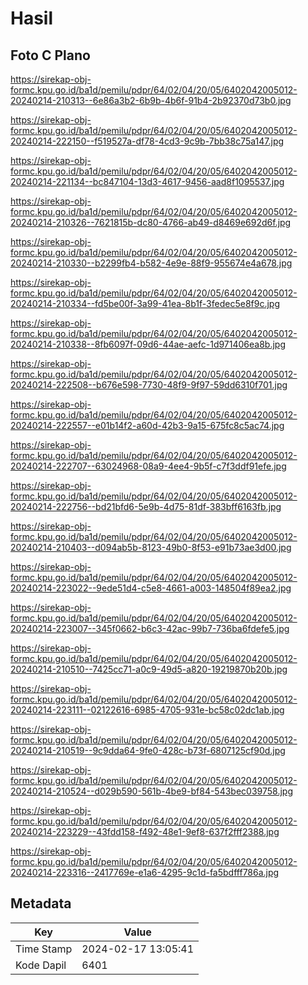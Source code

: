 # Hasil

## Foto C Plano

https://sirekap-obj-formc.kpu.go.id/ba1d/pemilu/pdpr/64/02/04/20/05/6402042005012-20240214-210313--6e86a3b2-6b9b-4b6f-91b4-2b92370d73b0.jpg

https://sirekap-obj-formc.kpu.go.id/ba1d/pemilu/pdpr/64/02/04/20/05/6402042005012-20240214-222150--f519527a-df78-4cd3-9c9b-7bb38c75a147.jpg

https://sirekap-obj-formc.kpu.go.id/ba1d/pemilu/pdpr/64/02/04/20/05/6402042005012-20240214-221134--bc847104-13d3-4617-9456-aad8f1095537.jpg

https://sirekap-obj-formc.kpu.go.id/ba1d/pemilu/pdpr/64/02/04/20/05/6402042005012-20240214-210326--7621815b-dc80-4766-ab49-d8469e692d6f.jpg

https://sirekap-obj-formc.kpu.go.id/ba1d/pemilu/pdpr/64/02/04/20/05/6402042005012-20240214-210330--b2299fb4-b582-4e9e-88f9-955674e4a678.jpg

https://sirekap-obj-formc.kpu.go.id/ba1d/pemilu/pdpr/64/02/04/20/05/6402042005012-20240214-210334--fd5be00f-3a99-41ea-8b1f-3fedec5e8f9c.jpg

https://sirekap-obj-formc.kpu.go.id/ba1d/pemilu/pdpr/64/02/04/20/05/6402042005012-20240214-210338--8fb6097f-09d6-44ae-aefc-1d971406ea8b.jpg

https://sirekap-obj-formc.kpu.go.id/ba1d/pemilu/pdpr/64/02/04/20/05/6402042005012-20240214-222508--b676e598-7730-48f9-9f97-59dd6310f701.jpg

https://sirekap-obj-formc.kpu.go.id/ba1d/pemilu/pdpr/64/02/04/20/05/6402042005012-20240214-222557--e01b14f2-a60d-42b3-9a15-675fc8c5ac74.jpg

https://sirekap-obj-formc.kpu.go.id/ba1d/pemilu/pdpr/64/02/04/20/05/6402042005012-20240214-222707--63024968-08a9-4ee4-9b5f-c7f3ddf91efe.jpg

https://sirekap-obj-formc.kpu.go.id/ba1d/pemilu/pdpr/64/02/04/20/05/6402042005012-20240214-222756--bd21bfd6-5e9b-4d75-81df-383bff6163fb.jpg

https://sirekap-obj-formc.kpu.go.id/ba1d/pemilu/pdpr/64/02/04/20/05/6402042005012-20240214-210403--d094ab5b-8123-49b0-8f53-e91b73ae3d00.jpg

https://sirekap-obj-formc.kpu.go.id/ba1d/pemilu/pdpr/64/02/04/20/05/6402042005012-20240214-223022--9ede51d4-c5e8-4661-a003-148504f89ea2.jpg

https://sirekap-obj-formc.kpu.go.id/ba1d/pemilu/pdpr/64/02/04/20/05/6402042005012-20240214-223007--345f0662-b6c3-42ac-99b7-736ba6fdefe5.jpg

https://sirekap-obj-formc.kpu.go.id/ba1d/pemilu/pdpr/64/02/04/20/05/6402042005012-20240214-210510--7425cc71-a0c9-49d5-a820-19219870b20b.jpg

https://sirekap-obj-formc.kpu.go.id/ba1d/pemilu/pdpr/64/02/04/20/05/6402042005012-20240214-223111--02122616-6985-4705-931e-bc58c02dc1ab.jpg

https://sirekap-obj-formc.kpu.go.id/ba1d/pemilu/pdpr/64/02/04/20/05/6402042005012-20240214-210519--9c9dda64-9fe0-428c-b73f-6807125cf90d.jpg

https://sirekap-obj-formc.kpu.go.id/ba1d/pemilu/pdpr/64/02/04/20/05/6402042005012-20240214-210524--d029b590-561b-4be9-bf84-543bec039758.jpg

https://sirekap-obj-formc.kpu.go.id/ba1d/pemilu/pdpr/64/02/04/20/05/6402042005012-20240214-223229--43fdd158-f492-48e1-9ef8-637f2fff2388.jpg

https://sirekap-obj-formc.kpu.go.id/ba1d/pemilu/pdpr/64/02/04/20/05/6402042005012-20240214-223316--2417769e-e1a6-4295-9c1d-fa5bdfff786a.jpg


## Metadata

| Key        | Value               |
| ---------- | ------------------- |
| Time Stamp | 2024-02-17 13:05:41 |
| Kode Dapil | 6401                |



